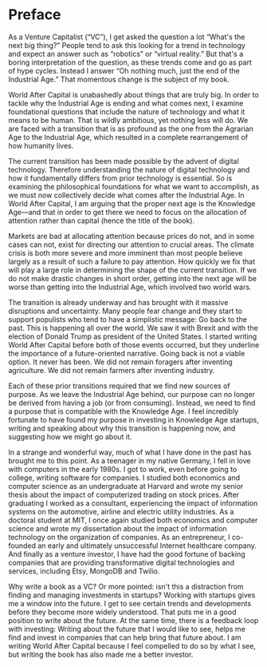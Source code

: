 # Preface

As a Venture Capitalist (&ldquo;VC&rdquo;), I get asked the question a lot &ldquo;What&apos;s the next big thing?&rdquo; People tend to ask this looking for a trend in technology and expect an answer such as &ldquo;robotics&rdquo; or &ldquo;virtual reality.&rdquo; But that&apos;s a boring interpretation of the question, as these trends come and go as part of hype cycles. Instead I answer &ldquo;Oh nothing much, just the end of the Industrial Age.&rdquo; That momentous change is the subject of my book. 

World After Capital is unabashedly about things that are truly big. In order to tackle why the Industrial Age is ending and what comes next, I examine foundational questions that include the nature of technology and what it means to be human. That is wildly ambitious, yet nothing less will do. We are faced with a transition that is as profound as the one from the Agrarian Age to the Industrial Age, which resulted in a complete rearrangement of how humanity lives.    

The current transition has been made possible by the advent of digital technology. Therefore understanding the nature of digital technology and how it fundamentally differs from prior technology is essential. So is examining the philosophical foundations for what we want to accomplish, as we must now collectively decide what comes after the Industrial Age. In World After Capital, I am arguing that the proper next age is the Knowledge Age&mdash;and that in order to get there we need to focus on the allocation of attention rather than capital (hence the title of the book). 

Markets are bad at allocating attention because prices do not, and in some cases can not, exist for directing our attention to crucial areas. The climate crisis is both more severe and more imminent than most people believe largely as a result of such a failure to pay attention. How quickly we fix that will play a large role in determining the shape of the current transition. If we do not make drastic changes in short order, getting into the next age will be worse than getting into the Industrial Age, which involved two world wars. 

The transition is already underway and has brought with it massive disruptions and uncertainty. Many people fear change and they start to support populists who tend to have a simplistic message: Go back to the past. This is happening all over the world. We saw it with Brexit and with the election of Donald Trump as president of the United States. I started writing World After Capital before both of those events occurred, but they underline the importance of a future-oriented narrative. Going back is not a viable option. It never has been. We did not remain foragers after inventing agriculture. We did not remain farmers after inventing industry.

Each of these prior transitions required that we find new sources of purpose. As we leave the Industrial Age behind, our purpose can no longer be derived from having a job (or from consuming). Instead, we need to find a purpose that is compatible with the Knowledge Age. I feel incredibly fortunate to have found my purpose in investing in Knowledge Age startups, writing and speaking about why this transition is happening now, and suggesting how we might go about it.

In a strange and wonderful way, much of what I have done in the past has brought me to this point. As a teenager in my native Germany, I fell in love with computers in the early 1980s. I got to work, even before going to college, writing software for companies. I studied both economics and computer science as an undergraduate at Harvard and wrote my senior thesis about the impact of computerized trading on stock prices. After graduating I worked as a consultant, experiencing the impact of information systems on the automotive, airline and electric utility industries. As a doctoral student at MIT, I once again studied both economics and computer science and wrote my dissertation about the impact of information technology on the organization of companies. As an entrepreneur, I co-founded an early and ultimately unsuccessful Internet healthcare company. And finally as a venture investor, I have had the good fortune of backing companies that are providing transformative digital technologies and services, including Etsy, MongoDB and Twilio.

Why write a book as a VC? Or more pointed: isn&apos;t this a distraction from finding and managing investments in startups? Working with startups gives me a window into the future. I get to see certain trends and developments before they become more widely understood. That puts me in a good position to write about the future. At the same time, there is a feedback loop with investing: Writing about the future that I would like to see, helps me find and invest in companies that can help bring that future about. I am writing World After Capital because I feel compelled to do so by what I see, but writing the book has also made me a better investor.
